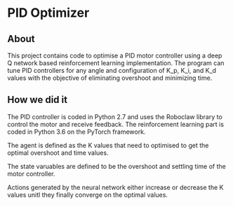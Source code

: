 # PID Optimizer

## About
This project contains code to optimise a PID motor controller using a deep Q network based reinforcement learning implementation. The program can tune PID controllers for any angle and configuration of K_p, K_i, and K_d values with the objective of eliminating overshoot and minimizing time.

## How we did it

The PID controller is coded in Python 2.7 and uses the Roboclaw library to control the motor and receive feedback. The reinforcement learning part is coded in Python 3.6 on the PyTorch framework. 

The agent is defined as the K values that need to optimised to get the optimal overshoot and time values. 

The state varuables are defined to be the overshoot and settling time of the motor controller.

Actions generated by the neural network either increase or decrease the K values unitl they finally converge on the optimal values.
